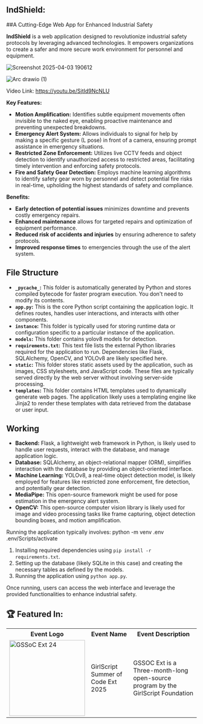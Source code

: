 ## IndShield: 
##A Cutting-Edge Web App for Enhanced Industrial Safety

**IndShield** is a web application designed to revolutionize industrial safety protocols by leveraging advanced technologies. It empowers organizations to create a safer and more secure work environment for personnel and equipment.

![Screenshot 2025-04-03 190612](https://github.com/user-attachments/assets/5a2f2283-89f7-46e3-82b0-b29c6814f5b2)


![Arc drawio (1)](https://github.com/user-attachments/assets/7da268e0-16f0-4a81-9275-78a32ad37916)

Video Link: https://youtu.be/SjtId9NcNLU

**Key Features:**

* **Motion Amplification:** Identifies subtle equipment movements often invisible to the naked eye, enabling proactive maintenance and preventing unexpected breakdowns.
* **Emergency Alert System:** Allows individuals to signal for help by making a specific gesture (L pose) in front of a camera, ensuring prompt assistance in emergency situations.
* **Restricted Zone Enforcement:** Utilizes live CCTV feeds and object detection to identify unauthorized access to restricted areas, facilitating timely intervention and enforcing safety protocols.
* **Fire and Safety Gear Detection:** Employs machine learning algorithms to identify safety gear worn by personnel and detect potential fire risks in real-time, upholding the highest standards of safety and compliance.

**Benefits:**

* **Early detection of potential issues** minimizes downtime and prevents costly emergency repairs.
* **Enhanced maintenance** allows for targeted repairs and optimization of equipment performance.
* **Reduced risk of accidents and injuries** by ensuring adherence to safety protocols.
* **Improved response times** to emergencies through the use of the alert system.

## File Structure

* **`_pycache_`:** This folder is automatically generated by Python and stores compiled bytecode for faster program execution. You don't need to modify its contents. 
* **`app.py`:** This is the core Python script containing the application logic. It defines routes, handles user interactions, and interacts with other components.
* **`instance`:** This folder is typically used for storing runtime data or configuration specific to a particular instance of the application. 
* **`models`:** This folder contains yolov8 models for detection.
* **`requirements.txt`:** This text file lists the external Python libraries required for the application to run. Dependencies like Flask, SQLAlchemy, OpenCV, and YOLOv8 are likely specified here. 
* **`static`:** This folder stores static assets used by the application, such as images, CSS stylesheets, and JavaScript code. These files are typically served directly by the web server without involving server-side processing.
* **`templates`:** This folder contains HTML templates used to dynamically generate web pages. The application likely uses a templating engine like Jinja2 to render these templates with data retrieved from the database or user input.

## Working

* **Backend:** Flask, a lightweight web framework in Python, is likely used to handle user requests, interact with the database, and manage application logic.
* **Database:** SQLAlchemy, an object-relational mapper (ORM), simplifies interaction with the database by providing an object-oriented interface.
* **Machine Learning:** YOLOv8, a real-time object detection model, is likely employed for features like restricted zone enforcement, fire detection, and potentially gear detection.
* **MediaPipe:** This open-source framework might be used for pose estimation in the emergency alert system.
* **OpenCV:** This open-source computer vision library is likely used for image and video processing tasks like frame capturing, object detection bounding boxes, and motion amplification.

Running the application typically involves:
python  -m venv .env
.env/Scripts/activate
1. Installing required dependencies using `pip install -r requirements.txt`.
2. Setting up the database (likely SQLite in this case) and creating the necessary tables as defined by the models.
3. Running the application using `python app.py`.

Once running, users can access the web interface and leverage the provided functionalities to enhance industrial safety.

## 🏆 Featured In:

<table>
<tr>
      <th>Event Logo</th>
      <th>Event Name</th>
      <th>Event Description</th>
    </tr>
    <tr>
        <td><img src="https://user-images.githubusercontent.com/63473496/213306279-338f7ce9-9a9f-4427-8c2a-3e344874498f.png#gh-dark-mode-only" width="200" height="auto" loading="lazy" alt="GSSoC Ext 24"/></td>
        <td>GirlScript Summer of Code Ext 2025</td>
        <td>GSSOC Ext is a Three-month-long open-source program by the GirlScript Foundation</td> 
    </tr>
   <tr>
</table>
